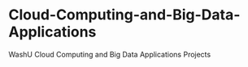 # Cloud-Computing-and-Big-Data-Applications
WashU Cloud Computing and Big Data Applications Projects
